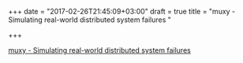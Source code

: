 +++
date = "2017-02-26T21:45:09+03:00"
draft = true
title = "muxy - Simulating real-world distributed system failures "

+++

<p><a href="https://t.co/5N3z2KvsUi">muxy - Simulating real-world distributed system failures </a></p>
